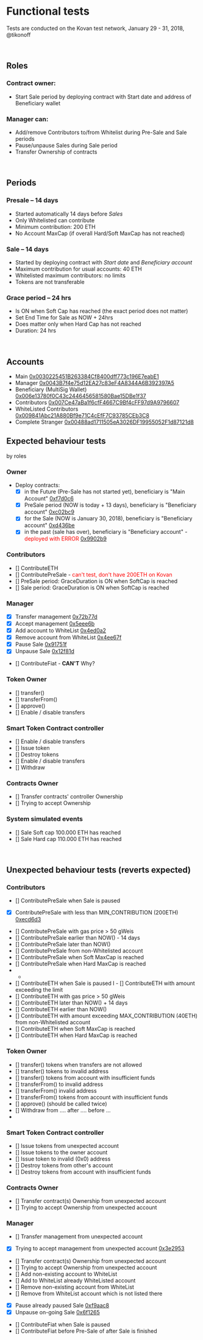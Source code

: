 # Functional tests
Tests are conducted on the Kovan test network, January 29 - 31, 2018, @tikonoff

<br>

## Roles

### Contract owner:

* Start Sale period by deploying contract with Start date and address of Beneficiary wallet

### Manager can:

* Add/remove Contributors to/from Whitelist during Pre-Sale and Sale periods
* Pause/unpause Sales during Sale period
* Transfer Ownership of contracts

<br>

## Periods
### Presale – 14 days
* Started automatically 14 days before <i>Sales</i>
* Only Whitelisted can contribute
* Minimum contribution: 200 ETH
* No Account MaxCap (if overall Hard/Soft MaxCap has not reached)

### Sale – 14 days
* Started by deploying contract with <i>Start date</i> and <i>Beneficiary account</i>
* Maximum contribution for usual accounts: 40 ETH
* Whitelisted maximum contributors: no limits
* Tokens are not transferable

### Grace period – 24 hrs
* Is ON when Soft Cap has reached (the exact period does not matter)
* Set End Time for Sale as NOW + 24hrs
* Does matter only when Hard Cap has not reached
* Duration: 24 hrs

<br>

## Accounts

* Main [0x0030225451B263384Cf8400dff773c196E7eabE1](https://kovan.etherscan.io/address/0x0030225451B263384Cf8400dff773c196E7eabE1)
* Manager [0x0043B7f4e75d12EA27c83eF4A8344A6B392397A5](https://kovan.etherscan.io/address/0x0043B7f4e75d12EA27c83eF4A8344A6B392397A5)
* Beneficiary (MultiSig Wallet) [0x006e13780f0C43c2446456581580Bae15DBe1f37](https://kovan.etherscan.io/address/0x006e13780f0C43c2446456581580Bae15DBe1f37)
* Contributors [0x007Ce47aBa1f6cfF4667C9Bf4cFF97d9A9796607](https://kovan.etherscan.io/address/0x007Ce47aBa1f6cfF4667C9Bf4cFF97d9A9796607)
* WhiteListed Contributors [0x009841Abc21A880Bf9e71C4cEfF7C93785CEb3C8](https://kovan.etherscan.io/address/0x009841Abc21A880Bf9e71C4cEfF7C93785CEb3C8)
* Complete Stranger [0x00488ad1711505eA3026DF19955052F1d87121d8](https://kovan.etherscan.io/address/0x00488ad1711505eA3026DF19955052F1d87121d8)



## Expected behaviour tests
by roles

### Owner
 - Deploy contracts:
 	- [x] in the Future (Pre-Sale has not started yet), beneficiary is "Main Account" [0xf7d0c6](https://kovan.etherscan.io/tx/0xf7d0c68527f3341de0aa9958b9ec9923d803e25a36d5c9de2d0ac61fbd7500ce)
 	- [x] PreSale period (NOW is today + 13 days), beneficiary is "Beneficiary account" [0xc02bc9](https://kovan.etherscan.io/tx/0xc02bc95ada5b7f0fd47b287f26c6a2d97c04fe111c6dcd92215b8ce2ed64af9a) 
 	- [x] for the Sale (NOW is January 30, 2018), beneficiary is "Beneficiary account" [0xd436be](https://kovan.etherscan.io/tx/0xd436be5c7d4c8230d2601da6252faa903751c57a8e5cd4a824f8fb3d2bbfb1f2) 
 	- [x] in the past (sale has over), beneficiary is "Beneficiary account"  - <font color="red">deployed with ERROR</font> [0x9902b9](https://kovan.etherscan.io/tx/0x9902b9a52cdb57ef1a94d091548af90417420eaba5b4dcaed69ec1247961e4ac)
 
### Contributors
 - [] ContributeETH []()
 - [] ContributePreSale - <font color=red>can't test, don't have 200ETH on Kovan</font>
 - [] PreSale period: GraceDuration is ON when SoftCap is reached
 - [] Sale period: GraceDuration is ON when SoftCap is reached


### Manager
 - [x] Transfer management [0x72b77d](https://kovan.etherscan.io/tx/0x72b77d80264760a3a84775b49a33a6be57a3aaab99f5e3fe4a693989c4fbdaa5)
 - [x] Accept management [0x5eee6b](https://kovan.etherscan.io/tx/0x5eee6ba00896bebcdc943bfb12f2f0ca48b3d455ceaa5c3a784a9e29eda61a20)
 - [x] Add account to WhiteList [0x4ed0a2](https://kovan.etherscan.io/tx/0x4ed0a25319f20ce4c1d289158595e676a231aef69cbd5b1c81a340f9b7b986fb)
 - [x] Remove account from WhiteList [0x4ee67f](https://kovan.etherscan.io/tx/0x4ee67fc4598e3d5614a5eaeb37568ab3a5a4375b7421c0a9c8bbea5c8b46f9aa)
 - [x] Pause Sale [0x91751f](https://kovan.etherscan.io/tx/0x91751f8edb026302164d4d29ac952642e746790c672cab249d440ca08aaeb8df)
 - [x] Unpause Sale [0x12f81d](https://kovan.etherscan.io/tx/0x12f81d578d3e76be43912cc9cdec958c2805372253c29057a7a0887cf1eb4bc3)
 - [] ContributeFiat  []()  - <b>CAN'T</b> Why? 
 
### Token Owner
 - [] transfer() []()
 - [] transferFrom() []()
 - [] approve() []()
 - [] Enable / disable transfers []()

### Smart Token Contract controller
 - [] Enable / disable transfers []()
 - [] Issue token []()
 - [] Destroy tokens []()
 - [] Enable / disable transfers []()
 - [] Withdraw


### Contracts Owner
 - [] Transfer contracts' controller Ownership []()
 - [] Trying to accept Ownership []()


### System simulated events
 - [] Sale Soft cap 100.000 ETH has reached 
 - [] Sale Hard cap 110.000 ETH has reached 


<br>

## Unexpected behaviour tests (reverts expected)


### Contributors
 - [] ContributePreSale when Sale is paused []()
 - [x] ContributePreSale with less than MIN_CONTRIBUTION (200ETH) [0xecd6d3](https://kovan.etherscan.io/tx/0xecd6d3d4535120d50dd8424e1917501646d59c0ec0683675d5aa7454e1132b0a)
 - [] ContributePreSale with gas price > 50 gWeis []()
 - [] ContributePreSale earlier than NOW() - 14 days []()
 - [] ContributePreSale later than NOW() []()
 - [] ContributePreSale from non-Whitelisted account []()
 - [] ContributePreSale when Soft MaxCap is reached []()
 - [] ContributePreSale when Hard MaxCap is reached []()
 - -
 - [] ContributeETH when Sale is paused []()
I - [] ContributeETH with amount exceeding the limit []()
 - [] ContributeETH with gas price > 50 gWeis []()
 - [] ContributeETH later than NOW() + 14 days []()
 - [] ContributeETH earlier than NOW() []()
 - [] ContributeETH with amount exceeding MAX_CONTRIBUTION (40ETH) from non-Whitelisted account []()
 - [] ContributeETH when Soft MaxCap is reached []()
 - [] ContributeETH when Hard MaxCap is reached []()


 
### Token Owner
 - [] transfer() tokens when transfers are not allowed []()
 - [] transfer() tokens to invalid address []()
 - [] transfer() tokens from account with insufficient funds []()
 - [] transferFrom() to invalid address []()
 - [] transferFrom() invalid address []()
 - [] transferFrom() tokens from account with insufficient funds []()
 - [] approve() (should be called twice)[]()
 - [] Withdraw from .... after .... before ...
 - 

### Smart Token Contract controller
 - [] Issue tokens from unexpected account []()
 - [] Issue tokens to the owner account []()
 - [] Issue token to invalid (0x0) address []()
 - [] Destroy tokens from other's account []()
 - [] Destroy tokens from account with insufficient funds []()

### Contracts Owner
 - [] Transfer contract(s) Ownership from unexpected account []()
 - [] Trying to accept Ownership from unexpected account []()


### Manager
 - [] Transfer management from unexpected account []()
 - [x] Trying to accept management from unexpected account [0x3e2953](https://kovan.etherscan.io/tx/0x3e2953b6ac480b856036499cf88acf0de4401adf9a0f3ca601d710c39c4b9d46)
 - [] Transfer contract(s) Ownership from unexpected account []()
 - [] Trying to accept Ownership from unexpected account []()
 - [] Add non-existing account to WhiteList []()
 - [] Add to WhiteList already WhiteListed account []()
 - [] Remove non-existing account from WhiteList []()
 - [] Remove from WhiteList account which is not listed there[]()
 - [x] Pause already paused Sale [0xf9aac8](https://kovan.etherscan.io/tx/0xf9aac81be04e2496a9b0111f4014e432dd07e70fbb8686cead2c0fdd61fbff87)
 - [x] Unpause on-going Sale [0x6f1265](https://kovan.etherscan.io/tx/0x6f126548875e199ab2acc574aa3b6f39b5d8ae36e7ebb9c00746a2306d19f949)
 - [] ContributeFiat when Sale is paused []()
 - [] ContributeFiat before Pre-Sale of after Sale is finished []()


